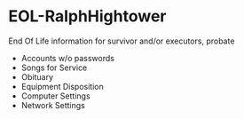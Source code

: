 # EOL-RalphHightower
End Of Life information for survivor and/or executors, probate

- Accounts w/o passwords
- Songs for Service
- Obituary
- Equipment Disposition
- Computer Settings
- Network Settings
